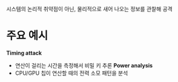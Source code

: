 시스템의 논리적 취약점이 아닌, 물리적으로 새어 나오는 정보를 관찰해 공격

# 주요 예시
**Timing attack**
- 연산이 걸리는 시간을 측정해서 비밀 키 추론
**Power analysis**
- CPU/GPU 칩이 연산할 때의 전력 소모 패턴을 분석